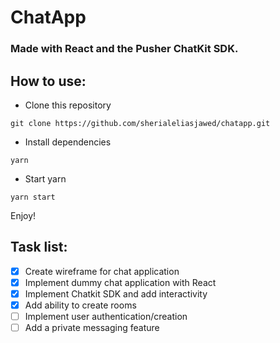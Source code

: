 # ChatApp
### Made with React and the Pusher ChatKit SDK.

## How to use:

- Clone this repository

`git clone https://github.com/sherialeliasjawed/chatapp.git`

- Install dependencies

`yarn`

- Start yarn

`yarn start`

Enjoy!


## Task list: 
- [x] Create wireframe for chat application
- [x] Implement dummy chat application with React
- [x] Implement Chatkit SDK and add interactivity
- [x] Add ability to create rooms 
- [ ] Implement user authentication/creation
- [ ] Add a private messaging feature
